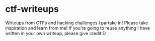 # ctf-writeups
Writeups from CTFs and hacking challenges I partake in!
Please take inspiration and learn from me! If you're going to reuse anything I have written in your own writeup, please give credit:D
